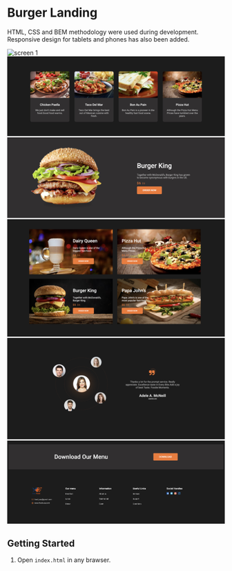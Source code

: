 # Burger Landing

HTML, CSS and BEM methodology were used during development. Responsive design for tablets and phones has also been added.

![screen 1](./images/Screenshots/01.png "01")
![screen 1](./images/Screenshots/02.png "02")
![screen 1](./images/Screenshots/03.png "03")
![screen 1](./images/Screenshots/04.png "04")
![screen 1](./images/Screenshots/05.png "05")
![screen 1](./images/Screenshots/06.png "06")

## Getting Started
1. Open `index.html` in any brawser.